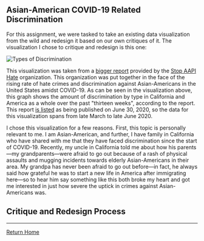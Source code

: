 ## Asian-American COVID-19 Related Discrimination 

For this assignment, we were tasked to take an existing data visualization from the wild and redesign it based on our own critiques of it. The visualization I chose to critique and redesign is this one:

![Types of Discrimination](https://i.imgur.com/nB6VsDw.png)

This visualization was taken from a [bigger report](https://secureservercdn.net/104.238.69.231/a1w.90d.myftpupload.com/wp-content/uploads/2020/10/Stop_AAPI_Hate_CA_Report_200630.pdf) provided by the [Stop AAPI Hate](https://stopaapihate.org/) organization. This organization was put together in the face of the rising rate of hate crimes and discrimination against Asian-Americans in the United States amidst COVID-19. As can be seen in the visualization above, this graph shows the amount of discrimination by type in California and America as a whole over the past "thirteen weeks", according to the report. This report [is listed](https://stopaapihate.org/reportsreleases/) as being published on June 30, 2020, so the data for this visualization spans from late March to late June 2020.  

I chose this visualization for a few reasons. First, this topic is personally relevant to me. I am Asian-American, and further, I have family in California who have shared with me that they have faced discrimination since the start of COVID-19. Recently, my uncle in California told me about how his parents&mdash;my grandparents&mdash;were afraid to go out because of a rash of physical assaults and mugging incidents towards elderly Asian-Americans in their area. My grandpa has never been afraid to go out before&mdash;in fact, he always said how grateful he was to start a new life in America after immigrating here&mdash;so to hear him say something like this both broke my heart and got me interested in just how severe the uptick in crimes against Asian-Americans was. 

## Critique and Redesign Process 

<hr>

[Return Home](https://ascho18.github.io/cho-portfolio/) 

